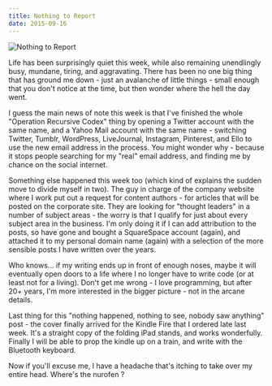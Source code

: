 ```yaml
---
title: Nothing to Report
date: 2015-09-16
---
```


![Nothing to Report](https://source.unsplash.com/LuQ2ex5HY3c/1600x900)

Life has been surprisingly quiet this week, while also remaining unendlingly busy, mundane, tiring, and aggravating. There has been no one big thing that has ground me down - just an avalanche of little things - small enough that you don't notice at the time, but then wonder where the hell the day went.

I guess the main news of note this week is that I've finished the whole "Operation Recursive Codex" thing by opening a Twitter account with the same name, and a Yahoo Mail account with the same name - switching Twitter, Tumblr, WordPress, LiveJournal, Instagram, Pinterest, and Ello to use the new email address in the process. You might wonder why - because it stops people searching for my "real" email address, and finding me by chance on the social internet.

Something else happened this week too (which kind of explains the sudden move to divide myself in two). The guy in charge of the company website where I work put out a request for content authors - for articles that will be posted on the corporate site. They are looking for "thought leaders" in a number of subject areas - the worry is that I qualify for just about every subject area in the business. I'm only doing it if I can add attribution to the posts, so have gone and bought a SquareSpace account (again), and attached it to my personal domain name (again) with a selection of the more sensible posts I have written over the years.

Who knows... if my writing ends up in front of enough noses, maybe it will eventually open doors to a life where I no longer have to write code (or at least not for a living). Don't get me wrong - I love programming, but after 20+ years, I'm more interested in the bigger picture - not in the arcane details.

Last thing for this "nothing happened, nothing to see, nobody saw anything" post - the cover finally arrived for the Kindle Fire that I ordered late last week. It's a straight copy of the folding iPad stands, and works wonderfully. Finally I will be able to prop the kindle up on a train, and write with the Bluetooth keyboard.

Now if you'll excuse me, I have a headache that's itching to take over my entire head. Where's the nurofen ?